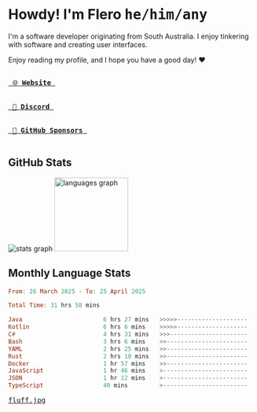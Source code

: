 # Howdy! I'm Flero <kbd>he/him/any</kbd>

I'm a software developer originating from South Australia. I enjoy tinkering with software and creating user interfaces.

Enjoy reading my profile, and I hope you have a good day! :heart:

<a href="https://flero.dev/">
    <kbd>
        <br>
        &nbsp;🌐 <strong>Website</strong>&nbsp;
        <br>
        <br>
    </kbd>
</a>

<a href="https://discord.com/users/1059375676769189938">
    <kbd>
        <br>
        &nbsp;💬 <strong>Discord</strong>&nbsp;
        <br>
        <br>
    </kbd>
</a>

<a href="https://github.com/sponsors/flerouwu">
    <kbd>
        <br>
        &nbsp;🩷 <strong>GitHub Sponsors</strong>&nbsp;
        <br>
        <br>
    </kbd>
</a>

## GitHub Stats
<!-- <p> allows it to be shown side-by-side -->
<div>
  <img src="https://github-readme-stats.vercel.app/api?hide_title=true&hide_rank=false&show_icons=true&include_all_commits=true&count_private=true&disable_animations=true&theme=github_dark&locale=en&hide_border=true&username=flerouwu" alt="stats graph"  />
  <img src="https://github-readme-stats.vercel.app/api/top-langs?locale=en&hide_title=false&langs_count=5&theme=github_dark&hide_border=true&username=flerouwu&layout=compact" alt="languages graph" height="150"  />
</div>

## Monthly Language Stats

<!--START_SECTION:waka-->

```haskell
From: 26 March 2025 - To: 25 April 2025

Total Time: 31 hrs 58 mins

Java                       6 hrs 27 mins   >>>>>--------------------   19.92 %
Kotlin                     6 hrs 6 mins    >>>>>--------------------   18.80 %
C#                         4 hrs 31 mins   >>>----------------------   13.93 %
Bash                       3 hrs 6 mins    >>-----------------------   09.58 %
YAML                       2 hrs 25 mins   >>-----------------------   07.47 %
Rust                       2 hrs 10 mins   >>-----------------------   06.73 %
Docker                     1 hr 57 mins    >>-----------------------   06.03 %
JavaScript                 1 hr 46 mins    >------------------------   05.50 %
JSON                       1 hr 12 mins    >------------------------   03.73 %
TypeScript                 40 mins         >------------------------   02.07 %
```

<!--END_SECTION:waka-->

<a href="https://raw.githubusercontent.com/flerouwu/flerouwu/main/fluff.jpg">
  <kbd>fluff.jpg</kbd>
</a>
